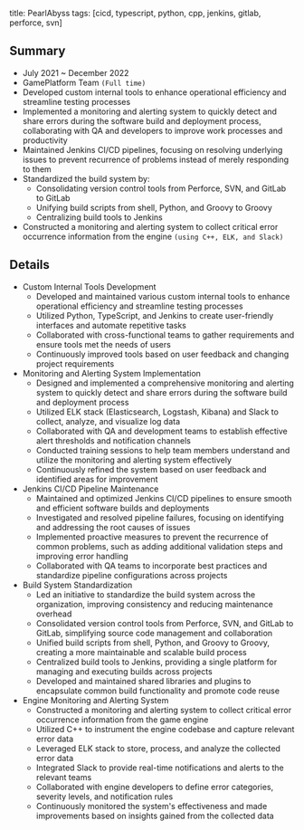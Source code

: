 title: PearlAbyss
tags: [cicd, typescript, python, cpp, jenkins, gitlab, perforce, svn]

## Summary

+ July 2021 ~ December 2022
+ GamePlatform Team `(Full time)`
+ Developed custom internal tools to enhance operational efficiency and streamline testing processes
+ Implemented a monitoring and alerting system to quickly detect and share errors during the software build and deployment process, collaborating with QA and developers to improve work processes and productivity
+ Maintained Jenkins CI/CD pipelines, focusing on resolving underlying issues to prevent recurrence of problems instead of merely responding to them
+ Standardized the build system by:
  + Consolidating version control tools from Perforce, SVN, and GitLab to GitLab
  + Unifying build scripts from shell, Python, and Groovy to Groovy
  + Centralizing build tools to Jenkins
+ Constructed a monitoring and alerting system to collect critical error occurrence information from the engine `(using C++, ELK, and Slack)`

## Details

+ Custom Internal Tools Development
  + Developed and maintained various custom internal tools to enhance operational efficiency and streamline testing processes
  + Utilized Python, TypeScript, and Jenkins to create user-friendly interfaces and automate repetitive tasks
  + Collaborated with cross-functional teams to gather requirements and ensure tools met the needs of users
  + Continuously improved tools based on user feedback and changing project requirements
+ Monitoring and Alerting System Implementation
  + Designed and implemented a comprehensive monitoring and alerting system to quickly detect and share errors during the software build and deployment process
  + Utilized ELK stack (Elasticsearch, Logstash, Kibana) and Slack to collect, analyze, and visualize log data
  + Collaborated with QA and development teams to establish effective alert thresholds and notification channels
  + Conducted training sessions to help team members understand and utilize the monitoring and alerting system effectively
  + Continuously refined the system based on user feedback and identified areas for improvement
+ Jenkins CI/CD Pipeline Maintenance
  + Maintained and optimized Jenkins CI/CD pipelines to ensure smooth and efficient software builds and deployments
  + Investigated and resolved pipeline failures, focusing on identifying and addressing the root causes of issues
  + Implemented proactive measures to prevent the recurrence of common problems, such as adding additional validation steps and improving error handling
  + Collaborated with QA teams to incorporate best practices and standardize pipeline configurations across projects
+ Build System Standardization
  + Led an initiative to standardize the build system across the organization, improving consistency and reducing maintenance overhead
  + Consolidated version control tools from Perforce, SVN, and GitLab to GitLab, simplifying source code management and collaboration
  + Unified build scripts from shell, Python, and Groovy to Groovy, creating a more maintainable and scalable build process
  + Centralized build tools to Jenkins, providing a single platform for managing and executing builds across projects
  + Developed and maintained shared libraries and plugins to encapsulate common build functionality and promote code reuse
+ Engine Monitoring and Alerting System
  + Constructed a monitoring and alerting system to collect critical error occurrence information from the game engine
  + Utilized C++ to instrument the engine codebase and capture relevant error data
  + Leveraged ELK stack to store, process, and analyze the collected error data
  + Integrated Slack to provide real-time notifications and alerts to the relevant teams
  + Collaborated with engine developers to define error categories, severity levels, and notification rules
  + Continuously monitored the system's effectiveness and made improvements based on insights gained from the collected data
  